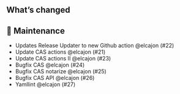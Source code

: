 ## What’s changed
## 🧰 Maintenance

- Updates Release Updater to new Github action @elcajon (#22)
- Update CAS actions @elcajon (#21)
- Update CAS actions II @elcajon (#23)
- Bugfix CAS @elcajon (#24)
- Bugfix CAS notarize @elcajon (#25)
- Bugfix CAS API @elcajon (#26)
- Yamllint @elcajon (#27)
